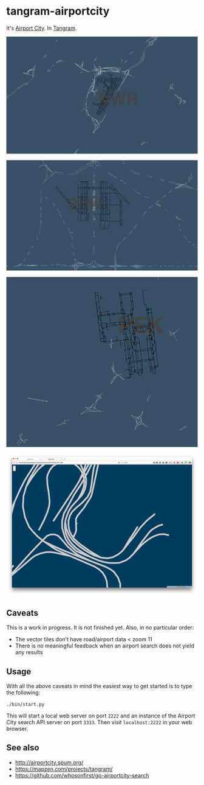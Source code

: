 # tangram-airportcity

It's [Airport City](http://airportcity.spum.org/). In [Tangram](https://mapzen.com/projects/tangram/).

![](images/tangram-airportcity-ewr.png)

![](images/tangram-airportcity-dfw.png)

![](images/tangram-airportcity-pek.png)

![](images/tangram-airportcity-noodles.png)

## Caveats

This is a work in progress. It is not finished yet. Also, in no particular order:

* The vector tiles don't have road/airport data < zoom 11
* There is no meaningful feedback when an airport search does not yield any results

## Usage

With all the above caveats in mind the easiest way to get started is to type the following:

```
./bin/start.py
```

This will start a local web server on port `2222` and an instance of the Airport City search API server on port `3333`. Then visit `localhost:2222` in your web browser.


## See also

* http://airportcity.spum.org/
* https://mapzen.com/projects/tangram/
* https://github.com/whosonfirst/go-airportcity-search
